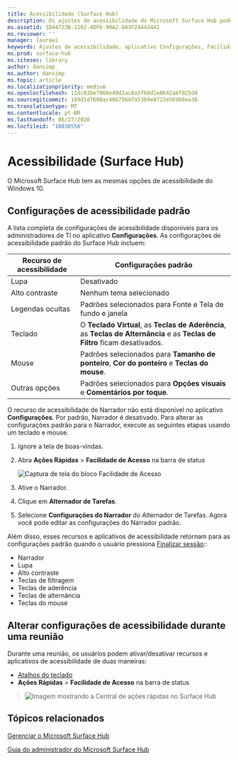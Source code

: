 ```yaml
---
title: Acessibilidade (Surface Hub)
description: Os ajustes de acessibilidade do Microsoft Surface Hub podem ser alteradas usando o aplicativo Configurações. Você as encontrará em Facilidade de Acesso. O Surface Hub tem as mesmas opções de acessibilidade do Windows 10.
ms.assetid: 1D44723B-1162-4DF6-99A2-8A3F24443442
ms.reviewer: ''
manager: laurawi
keywords: Ajustes de acessibilidade, aplicativo Configurações, Facilidade de Acesso
ms.prod: surface-hub
ms.sitesec: library
author: dansimp
ms.author: dansimp
ms.topic: article
ms.localizationpriority: medium
ms.openlocfilehash: 11dc83be7966e49d2ac8a5fb0d1e0642abf025d8
ms.sourcegitcommit: 109d1d7608ac4667564fa5369e8722e569b8ea36
ms.translationtype: MT
ms.contentlocale: pt-BR
ms.lasthandoff: 06/27/2020
ms.locfileid: "10830556"
---
```

# Acessibilidade (Surface Hub)

O Microsoft Surface Hub tem as mesmas opções de acessibilidade do Windows 10.


##  <a name="default-accessibility-settings"></a>Configurações de acessibilidade padrão

A lista completa de configurações de acessibilidade disponíveis para os administradores de TI no aplicativo **Configurações**. As configurações de acessibilidade padrão do Surface Hub incluem:

| Recurso de acessibilidade | Configurações padrão  |
| --------------------- | ----------------- |
| Lupa             | Desativado               |
| Alto contraste         | Nenhum tema selecionado |
| Legendas ocultas       | Padrões selecionados para Fonte e Tela de fundo e janela |
| Teclado              | O **Teclado Virtual**, as **Teclas de Aderência**, as **Teclas de Alternância** e as **Teclas de Filtro** ficam desativados. |
| Mouse                 | Padrões selecionados para **Tamanho de ponteiro**, **Cor do ponteiro** e **Teclas do mouse**. |
| Outras opções         | Padrões selecionados para **Opções visuais** e **Comentários por toque**. |

O recurso de acessibilidade de Narrador não está disponível no aplicativo **Configurações**. Por padrão, Narrador é desativado. Para alterar as configurações padrão para o Narrador, execute as seguintes etapas usando um teclado e mouse.

1. Ignore a tela de boas-vindas.
2. Abra **Ações Rápidas** > **Facilidade de Acesso** na barra de status

    ![Captura de tela do bloco Facilidade de Acesso](images/ease-of-access.png)
    
3. Ative o Narrador.
4. Clique em **Alternador de Tarefas**.
5. Selecione **Configurações do Narrador** do Alternador de Tarefas. Agora você pode editar as configurações do Narrador padrão.

Além disso, esses recursos e aplicativos de acessibilidade retornam para as configurações padrão quando o usuário pressiona [Finalizar sessão](finishing-your-surface-hub-meeting.md)::
- Narrador
- Lupa
- Alto contraste
- Teclas de filtragem
- Teclas de aderência
- Teclas de alternância
- Teclas do mouse


##  <a name="change-accessibility-settings-during-a-meeting"></a>Alterar configurações de acessibilidade durante uma reunião

Durante uma reunião, os usuários podem ativar/desativar recursos e aplicativos de acessibilidade de duas maneiras:
- [Atalhos do teclado](https://support.microsoft.com/help/13813/windows-10-microsoft-surface-hub-keyboard-shortcuts)
- **Ações Rápidas** > **Facilidade de Acesso** na barra de status

> ![Imagem mostrando a Central de ações rápidas no Surface Hub](images/sh-quick-action.png)


##  <a name="related-topics"></a>Tópicos relacionados

[Gerenciar o Microsoft Surface Hub](manage-surface-hub.md)

[Guia do administrador do Microsoft Surface Hub](surface-hub-administrators-guide.md)
